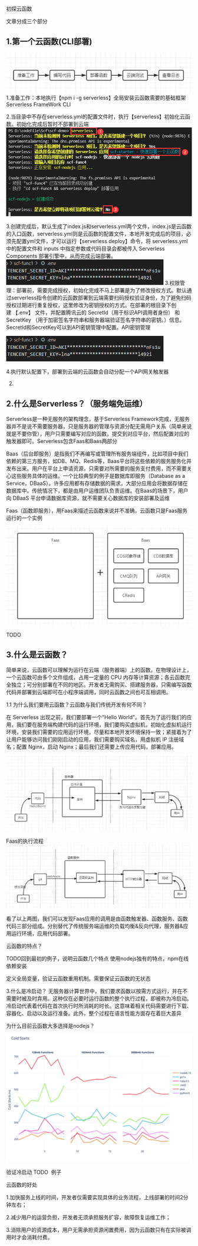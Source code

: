 初探云函数

文章分成三个部分

## 1.第一个云函数(CLI部署)  

![Image text](./Img/初探云函数Img/scf-1.png)  
1.准备工作：本地执行【npm i -g serverless】全局安装云函数需要的基础框架Serverless FrameWork CLI

2.当目录中不存在serverless.yml的配置文件时，执行【serverless】初始化云函数。初始化完成后暂时不部署到云端  
![Image text](./Img/初探云函数Img/scf-1-2.png)  


3.创建完成后，默认生成了index.js和serverless.yml两个文件，index.js是云函数的入口函数，serverless.yml则是云函数的配置文件，本地开发完成后的项目，必须先配置yml文件，才可以运行【serverless deploy】命令，将 serverless.yml 中的配置文件和 inputs 中指定参数或代码目录会都被传入 Serverless Components 部署引擎中，从而完成云端部署。
![Image text](./Img/初探云函数Img/scf-1-3.png)
3.权限管理：部署前，需要完成授权，初始化完成不马上部署是为了修改授权方式。默认通过serverless指令创建的云函数部署到云端需要扫码授权验证身份，为了避免扫码授权过期进行重复授权，这里修改为密钥授权的方式。在部署的根目录下创建 【.env】 文件，并配置腾讯云的 SecretId（用于标识API调用者身份） 和 SecretKey （用于加密签名字符串和服务器端验证签名字符串的密钥。）信息。SecretId和SecretKey可以到API密钥管理中配置。API密钥管理   

![Image text](./Img/初探云函数Img/scf-1-4.png)  

4.执行默认配置下，部署到云端的云函数会自动分配一个API网关触发器

2.





## 2.什么是Serverless？（服务端免运维）
Serverless是一种无服务的架构理念，基于Serverless Framework完成，无服务器并不是说不需要服务器，只是服务器的管理与资源分配无需用户关系（简单来说就是不要你管），用户只需要编写对应的函数，提交到对应平台，然后配置对应的触发器即可。Serverless包含Faas和Baas两部分

Baas（后台即服务）是指我们不再编写或管理所有服务端组件，比如项目中我们依赖的第三方服务，如DB、MQ、Redis等，Baas平台将这些依赖的服务服务化并发布出来。用户在平台上申请资源，只需要对所需要的服务支付费用，而不需要关心这些服务具体的运维。一个比较典型的例子是数据库即服务（Database as a Service，DBaaS）。许多应用都有存储数据的需求，大部分应用会将数据存储在数据库中。传统情况下，都是由用户运维团队负责运维。在Baas的场景下，用户向 DBaaS 平台申请数据库资源，就不需要关心数据库的安装部署及运维

Faas（函数即服务），用Faas来描述云函数来说并不准确，云函数只是Faas服务运行的一个实例

![Image text](./Img/初探云函数Img/scf-2-1.png)  

TODO

## 3.什么是云函数？
简单来说，云函数可以理解为运行在云端（服务器端）上的函数。在物理设计上，一个云函数可由多个文件组成，占用一定量的 CPU 内存等计算资源；各云函数完全独立；可分别部署在不同的地区。开发者无需购买、搭建服务器，只需编写函数代码并部署到云端即可在小程序端调用，同时云函数之间也可互相调用。

1.1 为什么我们要用云函数？云函数与我们传统开发有何不同？

在 Serverless 出现之前，我们要部署一个"Hello World"。首先为了运行我们的应用，我们要在服务端构建代码的运行环境，我们要购买虚拟机，初始化虚拟机运行环境，安装我们需要的应用运行环境，尽量和本地开发环境保持一致；紧接着为了让用户能够访问我们刚刚启动的应用，我们需要购买域名，用虚拟机 IP 注册域名；配置 Nginx，启动 Nginx；最后我们还需要上传应用代码，部署应用。

![Image text](./Img/初探云函数Img/scf-3-1.png)

Faas的执行流程
![Image text](./Img/初探云函数Img/scf-3-2.png)


看了以上两图，我们可以发现Faas应用的调用是由函数触发器、函数服务、函数代码三部分组成。分别替代了传统服务端运维的负载均衡&反向代理，服务器&应用运行环境，应用代码部署。

云函数的特点？

TODO回到最初的例子，说明云函数几个特点
使用nodejs独有的特点，npm在线依赖安装

定义全局变量，验证云函数重用机制。需要保证云函数的无状态

3.什么是冷启动？
无服务器计算世界中，我们要求函数以按需方式运行，并在不需要时被及时弃用。这种仅在必要时运行函数的整个执行过程，即被称为冷启动。冷启动代表着代码在首次执行时所消耗的时长。这意味着相关代码需要进行下载、容器化、启动以及运行准备。此外，整个过程在语言性能方面存在着巨大差异

为什么目前云函数大多选择是nodejs？  

![Image text](./Img/初探云函数Img/scf-4-1.png)  



验证冷启动 TODO  例子







云函数的好处

1.加快服务上线的时间，开发者仅需要实现具体的业务流程，上线部署的时间2分钟左右；

2.减少用户的运营负担，开发者无须承担服务扩容，故障恢复运维工作；

3.消除用户的资源成本，用户无需承担资源闲置费用，因为云函数只有在实际被调用时才会消耗付费。
